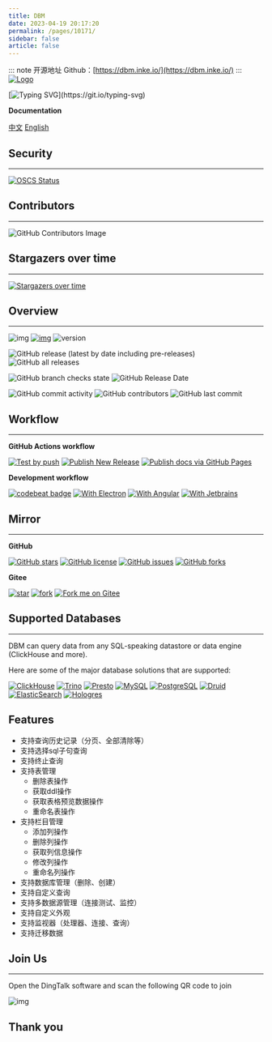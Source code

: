 ```yaml
---
title: DBM
date: 2023-04-19 20:17:20
permalink: /pages/10171/
sidebar: false
article: false
---
```

::: note 开源地址
Github：[https://dbm.inke.io/](https://dbm.inke.io/)
:::
[![Logo](/img/open/10171/2ecff3f9702a8953a8a324478e0c04bf.png)](https://github.com/EdurtIO/incubator-dbm)

[![Typing SVG](https://readme-typing-svg.herokuapp.com/?size=25&width=750&lines=DBM+is+a+open+source+database+management+system.)](https://git.io/typing-svg)

**Documentation**

[中文](http://dbm-zh.edurt.io/)
[English](https://dbm.edurt.io/)

## Security

------

[![OSCS Status](https://www.oscs1024.com/platform/badge/qianmoQ/dbm.git.svg?size=small)](https://www.murphysec.com/dr/jv6PXUWIeGXUsjTRup)

## Contributors

------

![GitHub Contributors Image](https://contrib.rocks/image?repo=EdurtIO/dbm)

## Stargazers over time

------

[![Stargazers over time](https://starchart.cc/EdurtIO/dbm.svg)](https://starchart.cc/EdurtIO/dbm)

## Overview

------

![img](https://visitor-badge.glitch.me/badge?page_id=dbm) [![img](https://tokei.rs/b1/github/EdurtIO/dbm)](https://github.com/EdurtIO/dbm) ![version](https://img.shields.io/github/v/release/EdurtIO/dbm.svg)

![GitHub release (latest by date including pre-releases)](https://img.shields.io/github/downloads-pre/EdurtIO/dbm/latest/total?style=flat-square) ![GitHub all releases](https://img.shields.io/github/downloads/EdurtIO/dbm/total?style=flat-square)

![GitHub branch checks state](https://img.shields.io/github/checks-status/EdurtIO/dbm/master?style=flat-square) ![GitHub Release Date](https://img.shields.io/github/release-date/EdurtIO/dbm?style=flat-square)

![GitHub commit activity](https://img.shields.io/github/commit-activity/y/EdurtIO/dbm?style=flat-square) ![GitHub contributors](https://img.shields.io/github/contributors-anon/EdurtIO/dbm?style=flat-square) ![GitHub last commit](https://img.shields.io/github/last-commit/EdurtIO/dbm?style=flat-square)

## Workflow

------

**GitHub Actions workflow**

[![Test by push](https://github.com/EdurtIO/dbm/actions/workflows/push-compile-test.yml/badge.svg)](https://github.com/EdurtIO/dbm/actions/workflows/push-compile-test.yml) [![Publish New Release](https://github.com/EdurtIO/dbm/actions/workflows/publish-release.yml/badge.svg)](https://github.com/EdurtIO/dbm/actions/workflows/upload-to-release.yml) [![Publish docs via GitHub Pages](https://github.com/EdurtIO/dbm/actions/workflows/publish-docs.yml/badge.svg)](https://github.com/EdurtIO/dbm/actions/workflows/publish-docs.yml)

**Development workflow**

[![codebeat badge](https://codebeat.co/badges/a291d700-2d4b-435f-aa70-468bd1800d19)](https://codebeat.co/projects/github-com-edurtio-incubator-dbm-master) [![With Electron](https://img.shields.io/badge/with-electron-blue.svg)](https://electronjs.org/) [![With Angular](https://img.shields.io/badge/with-angular-blue.svg)](https://angular.io/) [![With Jetbrains](https://img.shields.io/badge/with-Jetbrains-blue.svg)](https://www.jetbrains.com/)

## Mirror

------

**GitHub**

[![GitHub stars](https://img.shields.io/github/stars/EdurtIO/incubator-dbm?style=for-the-badge)](https://github.com/EdurtIO/incubator-dbm/stargazers) [![GitHub license](https://img.shields.io/github/license/EdurtIO/incubator-dbm?style=for-the-badge)](https://github.com/EdurtIO/incubator-dbm/blob/master/LICENSE) [![GitHub issues](https://img.shields.io/github/issues/EdurtIO/incubator-dbm?style=for-the-badge)](https://github.com/EdurtIO/incubator-dbm/issues) [![GitHub forks](https://img.shields.io/github/forks/EdurtIO/incubator-dbm?style=for-the-badge)](https://github.com/EdurtIO/incubator-dbm/network)

**Gitee**

[![star](https://gitee.com/EdurtIO/dbm/badge/star.svg?theme=dark)](https://gitee.com/EdurtIO/dbm/stargazers) [![fork](https://gitee.com/EdurtIO/dbm/badge/fork.svg?theme=white)](https://gitee.com/EdurtIO/dbm/members) [![Fork me on Gitee](https://gitee.com/EdurtIO/dbm/widgets/widget_3.svg)](https://gitee.com/EdurtIO/dbm)

## Supported Databases

------

DBM can query data from any SQL-speaking datastore or data engine (ClickHouse and more).

Here are some of the major database solutions that are supported:

[![ClickHouse](https://raw.githubusercontent.com/EdurtIO/dbm/master/src/shared/assets/integrate/clickhouse.png)](https://clickhouse.com/) [![Trino](https://raw.githubusercontent.com/EdurtIO/dbm/master/src/shared/assets/integrate/trino.png)](https://trino.io/) [![Presto](https://raw.githubusercontent.com/EdurtIO/dbm/master/src/shared/assets/integrate/presto.png)](https://prestodb.io/) [![MySQL](https://raw.githubusercontent.com/EdurtIO/dbm/master/src/shared/assets/integrate/mysql.png)](https://www.mysql.com/) [![PostgreSQL](https://raw.githubusercontent.com/EdurtIO/dbm/master/src/shared/assets/integrate/postgresql.png)](https://www.postgresql.org/) [![Druid](https://raw.githubusercontent.com/EdurtIO/dbm/master/src/shared/assets/integrate/druid.png)](https://druid.apache.org/) [![ElasticSearch](https://raw.githubusercontent.com/EdurtIO/dbm/master/src/shared/assets/integrate/elasticsearch.svg)](https://www.elastic.co/cn/elasticsearch) [![Hologres](https://raw.githubusercontent.com/EdurtIO/dbm/master/src/shared/assets/integrate/hologres.svg)](https://www.alibabacloud.com/product/hologres)

## Features

- 支持查询历史记录（分页、全部清除等）
- 支持选择sql子句查询
- 支持终止查询
- 支持表管理
  - 删除表操作
  - 获取ddl操作
  - 获取表格预览数据操作
  - 重命名表操作
- 支持栏目管理
  - 添加列操作
  - 删除列操作
  - 获取列信息操作
  - 修改列操作
  - 重命名列操作
- 支持数据库管理（删除、创建）
- 支持自定义查询
- 支持多数据源管理（连接测试、监控）
- 支持自定义外观
- 支持监视器（处理器、连接、查询）
- 支持迁移数据

## Join Us

------

Open the DingTalk software and scan the following QR code to join

![img](https://raw.githubusercontent.com/EdurtIO/dbm/master/src/shared/common/dingtalk.jpg)

## Thank you